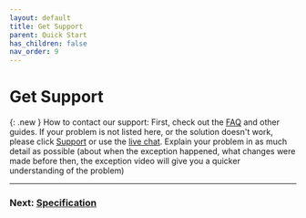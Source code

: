 ```yaml
---
layout: default
title: Get Support
parent: Quick Start
has_children: false
nav_order: 9
---
```


# Get Support

{: .new }
How to contact our support: First, check out the [FAQ](/Beaglecam/docs/FAQ) and other guides. If your problem is not listed here, or the solution doesn't work, please click [Support](https://www.mintion.net/beaglecamera-support) or use the [live chat](https://www.3dprinteraccessories.shop/). Explain your problem in as much detail as possible (about when the exception happened, what changes were made before then, the exception video will give you a quicker understanding of the problem)



----
### Next: [Specification](/Beaglecam/docs/Quick%20Start%20for%20Beagle%20Camera/Specification.md)
